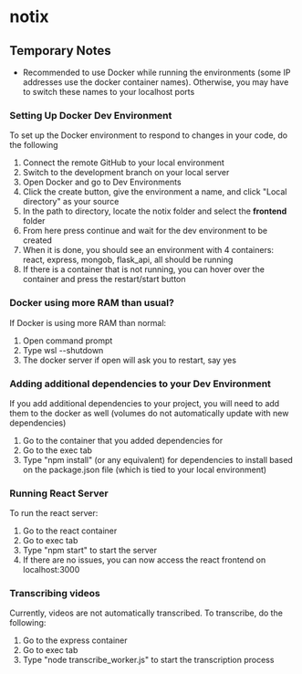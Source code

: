 # notix
## Temporary Notes
- Recommended to use Docker while running the environments (some IP addresses use the docker container names). Otherwise, you may have to switch these names to your localhost ports
### Setting Up Docker Dev Environment
To set up the Docker environment to respond to changes in your code, do the following
1. Connect the remote GitHub to your local environment
2. Switch to the development branch on your local server
3. Open Docker and go to Dev Environments
4. Click the create button, give the environment a name, and click "Local directory" as your source
5. In the path to directory, locate the notix folder and select the **frontend** folder
6. From here press continue and wait for the dev environment to be created
7. When it is done, you should see an environment with 4 containers: react, express, mongob, flask_api, all should be running
8. If there is a container that is not running, you can hover over the container and press the restart/start button
### Docker using more RAM than usual?
If Docker is using more RAM than normal:
1. Open command prompt
2. Type wsl --shutdown
3. The docker server if open will ask you to restart, say yes
### Adding additional dependencies to your Dev Environment
If you add additional dependencies to your project, you will need to add them to the docker as well (volumes do not automatically update with new dependencies)
1. Go to the container that you added dependencies for
2. Go to the exec tab
3. Type "npm install" (or any equivalent) for dependencies to install based on the package.json file (which is tied to your local environment)
### Running React Server
To run the react server:
1. Go to the react container
2. Go to exec tab
3. Type "npm start" to start the server
4. If there are no issues, you can now access the react frontend on localhost:3000
### Transcribing videos
Currently, videos are not automatically transcribed. To transcribe, do the following:
1. Go to the express container
2. Go to exec tab
3. Type "node transcribe_worker.js" to start the transcription process
